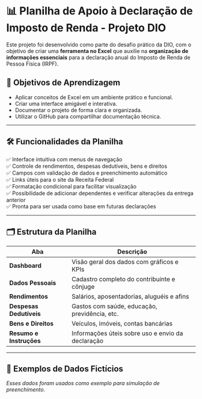 # 📊 Planilha de Apoio à Declaração de Imposto de Renda - Projeto DIO

Este projeto foi desenvolvido como parte do desafio prático da DIO, com o objetivo de criar uma **ferramenta no Excel** que auxilie na **organização de informações essenciais** para a declaração anual do Imposto de Renda de Pessoa Física (IRPF).

## 🧠 Objetivos de Aprendizagem

- Aplicar conceitos de Excel em um ambiente prático e funcional.
- Criar uma interface amigável e interativa.
- Documentar o projeto de forma clara e organizada.
- Utilizar o GitHub para compartilhar documentação técnica.

---

## 🛠️ Funcionalidades da Planilha

✅ Interface intuitiva com menus de navegação  
✅ Controle de rendimentos, despesas dedutíveis, bens e direitos  
✅ Campos com validação de dados e preenchimento automático  
✅ Links úteis para o site da Receita Federal  
✅ Formatação condicional para facilitar visualização  
✅ Possibilidade de adicionar dependentes e verificar alterações da entrega anterior  
✅ Pronta para ser usada como base em futuras declarações

---

## 🗂️ Estrutura da Planilha

| Aba | Descrição |
|-----|-----------|
| **Dashboard** | Visão geral dos dados com gráficos e KPIs |
| **Dados Pessoais** | Cadastro completo do contribuinte e cônjuge |
| **Rendimentos** | Salários, aposentadorias, aluguéis e afins |
| **Despesas Dedutíveis** | Gastos com saúde, educação, previdência, etc. |
| **Bens e Direitos** | Veículos, imóveis, contas bancárias |
| **Resumo e Instruções** | Informações úteis sobre uso e envio da declaração |

---

## 🧪 Exemplos de Dados Fictícios

*Esses dados foram usados como exemplo para simulação de preenchimento.*


<!--stackedit_data:
eyJoaXN0b3J5IjpbNTQwNDU1NTM0LDk4NzQ3MTgwMF19
-->